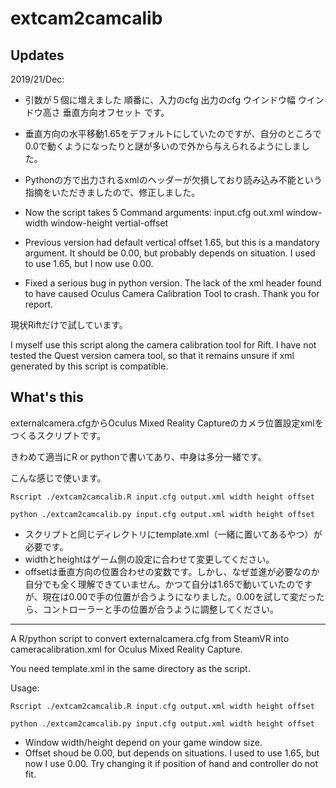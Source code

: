 # extcam2camcalib

## Updates

2019/21/Dec:
* 引数が５個に増えました 順番に、入力のcfg 出力のcfg ウインドウ幅 ウインドウ高さ 垂直方向オフセット です。
* 垂直方向の水平移動1.65をデフォルトにしていたのですが、自分のところで0.0で動くようになったりと謎が多いので外から与えられるようにしました。
* Pythonの方で出力されるxmlのヘッダーが欠損しており読み込み不能という指摘をいただきましたので、修正しました。

* Now the script takes 5 Command arguments: input.cfg out.xml window-width window-height vertial-offset
* Previous version had default vertical offset 1.65, but this is a mandatory argument. It should be 0.00, but probably depends on situation. I used to use 1.65, but I now use 0.00.
* Fixed a serious bug in python version. The lack of the xml header found to have caused Oculus Camera Calibration Tool to crash. Thank you for report.

現状Riftだけで試しています。

I myself use this script along the camera calibration tool for Rift. I have not tested the Quest version camera tool, so that it remains unsure if xml generated by this script is compatible.

## What's this 

externalcamera.cfgからOculus Mixed Reality Captureのカメラ位置設定xmlをつくるスクリプトです。

きわめて適当にR or pythonで書いてあり、中身は多分一緒です。

こんな感じで使います。

```Rscript ./extcam2camcalib.R input.cfg output.xml width height offset```

```python ./extcam2camcalib.py input.cfg output.xml width height offset```

* スクリプトと同じディレクトリにtemplate.xml（一緒に置いてあるやつ）が必要です。
* widthとheightはゲーム側の設定に合わせて変更してください。
* offsetは垂直方向の位置合わせの変数です。しかし、なぜ並進が必要なのか自分でも全く理解できていません。かつて自分は1.65で動いていたのですが、現在は0.00で手の位置が合うようになりました。0.00を試して変だったら、コントローラーと手の位置が合うように調整してください。

-------------------------------------------------

A R/python script to convert externalcamera.cfg from SteamVR into cameracalibration.xml for Oculus Mixed Reality Capture.

You need template.xml in the same directory as the script.

Usage:

```Rscript ./extcam2camcalib.R input.cfg output.xml width height offset```

```python ./extcam2camcalib.py input.cfg output.xml width height offset```

* Window width/height depend on your game window size. 
* Offset shoud be 0.00, but depends on situations. I used to use 1.65, but now I use 0.00. Try changing it if position of hand and controller do not fit.
